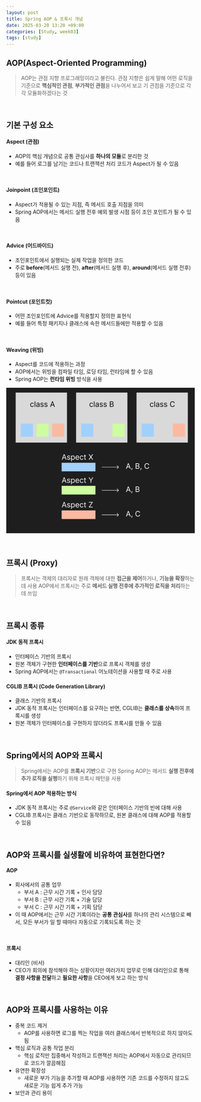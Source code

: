 ```yaml
---
layout: post
title: Spring AOP & 프록시 개념
date: 2025-03-20 13:20 +09:00
categories: [Study, week03]
tags: [study]     
---
```


## AOP(Aspect-Oriented Programming)

> AOP는 관점 지향 프로그래밍이라고 불린다.
> 관점 지향은 쉽게 말해 어떤 로직을 기준으로 **핵심적인 관점**, **부가적인 관점**을 나누어서 보고 기 관점을 기준으로 각각 모듈화하겠다는 것

<br>

## 기본 구성 요소

#### Aspect (관점)

- AOP의 핵심 개념으로 공통 관심사를 **하나의 모듈**로 분리한 것
- 예를 들어 로그를 남기는 코드나 트랜잭션 처리 코드가 Aspect가 될 수 있음

<br>

#### Joinpoint (조인포인트)

- Aspect가 적용될 수 있는 지점, 즉 메서드 호출 지점을 의미
- Spring AOP에서는 메서드 실행 전후 예외 발생 시점 등이 조인 포인트가 될 수 있음

<br>

#### Advice (어드바이드)

- 조인포인트에서 실행되는 실제 작업을 정의한 코드
- 주로 **before**(메서드 실행 전), **after**(메서드 실행 후), **around**(메서드 실행 전후) 등이 있음

<br>

#### Pointcut (포인트컷)

- 어떤 조인포인트에 Advice를 적용할지 정의한 표현식
- 예를 들어 특정 패키지나 클래스에 속한 메서드들에만 적용할 수 있음

<br>

#### Weaving (위빙)

- Aspect를 코드에 적용하는 과정
- AOP에서는 위빙을 컴파일 타임, 로딩 타임, 런타임에 할 수 있음
- Spring AOP는 **런타임 위빙** 방식을 사용

![AOP](/assets/img/study/Week03_12.png)

<br>

## 프록시 (Proxy)

> 프록시는 객체의 대리자로 원래 객체에 대한 **접근을 제어**하거나, **기능을 확장**하는 데 사용
> AOP에서 프록시는 주로 **메서드 실행 전후에 추가적인 로직을 처리**하는 데 쓰임


<br>

## 프록시 종류

#### JDK 동적 프록시

- 인터페이스 기반의 프록시
- 원본 객체가 구현한 **인터페이스를 기반**으로 프록시 객체를 생성
- Spring AOP에서는 `@Transactional` 어노테이션을 사용할 때 주로 사용

#### CGLIB 프록시 (Code Generation Library)

- 클래스 기반의 프록시
- JDK 동적 프록시는 인터페이스를 요구하는 반면, CGLIB는 **클래스를 상속**하여 프록시를 생성
- 원본 객체가 인터페이스를 구현하지 않더라도 프록시를 만들 수 있음

<br>

## Spring에서의 AOP와 프록시

> Spring에서는 AOP를 **프록시 기반**으로 구현
> Spring AOP는 메서드 **실행 전후에 추가 로직을 실행**하기 위해 프록시 패턴을 사용

#### Spring에서 AOP 적용하는 방식

- JDK 동적 프록시는 주로 `@Service`와 같은 인터페이스 기반의 빈에 대해 사용
- CGLIB 프록시는 클래스 기반으로 동작하므로, 원본 클래스에 대해 AOP를 적용할 수 있음

<br>

## AOP와 프록시를 실생활에 비유하여 표현한다면?

#### AOP

- 회사에서의 공통 업무
  - 부서 A : 근무 시간 기록 + 인사 담당
  - 부서 B : 근무 시간 기록 + 기술 담당
  - 부서 C : 근무 시간 기록 + 기획 담당
- 이 때 AOP에서는 근무 시간 기록이라는 **공통 관심사**를 하나의 관리 시스템으로 빼서, 모든 부서가 일 할 때마다 자동으로 기록되도록 하는 것

<br>

#### 프록시

- 대리인 (비서)
- CEO가 회의에 참석해야 하는 상황이지만 여러가지 업무로 인해 대리인으로 통해 **결정 사항을 전달**하고 **필요한 사항**을 CEO에게 보고 하는 방식

<br>

## AOP와 프록시를 사용하는 이유

- 중복 코드 제거
  - AOP를 사용하면 로그를 찍는 작업을 여러 클래스에서 반복적으로 하지 않아도 됨
- 핵심 로직과 공통 작업 분리
  - 핵심 로직만 집중해서 작성하고 트랜잭션 처리는 AOP에서 자동으로 관리되므로 코드가 깔끔해짐
- 유연한 확장성
  - 새로운 부가 기능을 추가할 때 AOP를 사용하면 기존 코드를 수정하지 않고도 새로운 기능 쉽게 추가 가능
- 보안과 관리 용이